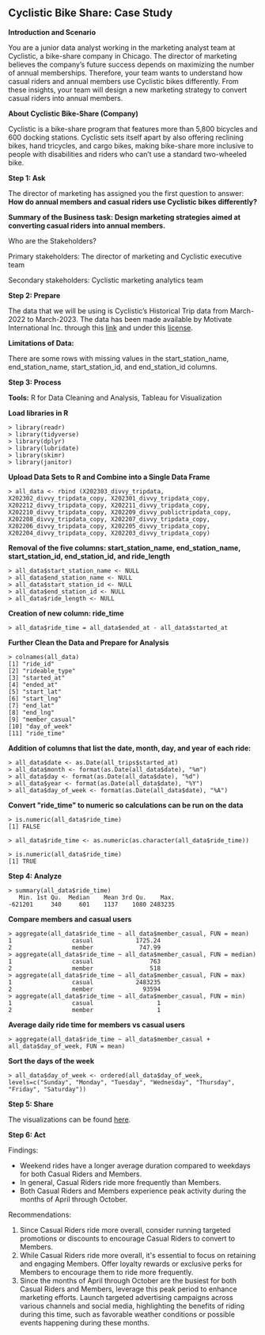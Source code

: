 ## Cyclistic Bike Share: Case Study

**Introduction and Scenario**

You are a junior data analyst working in the marketing analyst team at Cyclistic, a bike-share company in Chicago. The director of marketing believes the company’s future success depends on maximizing the number of annual memberships. Therefore, your team wants to understand how casual riders and annual members use Cyclistic bikes differently. From these insights, your team will design a new marketing strategy to convert casual riders into annual members. 

**About Cyclistic Bike-Share (Company)**

Cyclistic is a bike-share program that features more than 5,800 bicycles and 600 docking stations. Cyclistic sets itself apart by also offering reclining bikes, hand tricycles, and cargo bikes, making bike-share more inclusive to people with disabilities and riders who can’t use a standard two-wheeled bike.

**Step 1: Ask**

The director of marketing has assigned you the first question to answer: **How do annual members and casual riders use Cyclistic bikes differently?**

**Summary of the Business task: Design marketing strategies aimed at converting casual riders into annual members.**

Who are the Stakeholders? 

Primary stakeholders: The director of marketing and Cyclistic executive team

Secondary stakeholders: Cyclistic marketing analytics team

**Step 2: Prepare**

The data that we will be using is Cyclistic’s Historical Trip data from March-2022 to March-2023. The data has been made available by Motivate International Inc. through this [link](https://divvy-tripdata.s3.amazonaws.com/index.html) and under this [license](https://ride.divvybikes.com/data-license-agreement).

**Limitations of Data:** 

There are some rows with missing values in the start_station_name, end_station_name, start_station_id, and end_station_id columns. 

**Step 3: Process**

**Tools:** R for Data Cleaning and Analysis, Tableau for Visualization

**Load libraries in R**

```
> library(readr)
> library(tidyverse)
> library(dplyr)
> library(lubridate)
> library(skimr)
> library(janitor)
```

**Upload Data Sets to R and Combine into a Single Data Frame**

```
> all_data <- rbind (X202303_divvy_tripdata, X202302_divvy_tripdata_copy, X202301_divvy_tripdata_copy, X202212_divvy_tripdata_copy, X202211_divvy_tripdata_copy, X202210_divvy_tripdata_copy, X202209_divvy_publictripdata_copy, X202208_divvy_tripdata_copy, X202207_divvy_tripdata_copy, X202206_divvy_tripdata_copy, X202205_divvy_tripdata_copy, X202204_divvy_tripdata_copy, X202203_divvy_tripdata_copy)
```

**Removal of the five columns: start_station_name, end_station_name, start_station_id, end_station_id, and ride_length**

```
> all_data$start_station_name <- NULL
> all_data$end_station_name <- NULL 
> all_data$start_station_id <- NULL 
> all_data$end_station_id <- NULL
> all_data$ride_length <- NULL
```

**Creation of new column: ride_time**

```
> all_data$ride_time = all_data$ended_at - all_data$started_at
```

**Further Clean the Data and Prepare for Analysis**

```
> colnames(all_data)
[1] "ride_id"       
[2] "rideable_type" 
[3] "started_at"    
[4] "ended_at"      
[5] "start_lat"    
[6] "start_lng"     
[7] "end_lat"       
[8] "end_lng"       
[9] "member_casual" 
[10] "day_of_week"  
[11] "ride_time"  
```

**Addition of columns that list the date, month, day, and year of each ride:**

```
> all_data$date <- as.Date(all_trips$started_at) 
> all_data$month <- format(as.Date(all_data$date), "%m")
> all_data$day <- format(as.Date(all_data$date), "%d")
> all_data$year <- format(as.Date(all_data$date), "%Y")
> all_data$day_of_week <- format(as.Date(all_data$date), "%A")
```

**Convert "ride_time" to numeric so calculations can be run on the data**
```
> is.numeric(all_data$ride_time)
[1] FALSE
```
```
> all_data$ride_time <- as.numeric(as.character(all_data$ride_time))
```
```
> is.numeric(all_data$ride_time)
[1] TRUE
```

**Step 4: Analyze** 

```
> summary(all_data$ride_time)
   Min. 1st Qu.  Median    Mean 3rd Qu.    Max. 
-621201     340     601    1137    1080 2483235 
```

**Compare members and casual users**

```
> aggregate(all_data$ride_time ~ all_data$member_casual, FUN = mean)
1                 casual            1725.24
2                 member             747.99
> aggregate(all_data$ride_time ~ all_data$member_casual, FUN = median)
1                 casual                763
2                 member                518
> aggregate(all_data$ride_time ~ all_data$member_casual, FUN = max)
1                 casual            2483235
2                 member              93594
> aggregate(all_data$ride_time ~ all_data$member_casual, FUN = min)
1                 casual                  1
2                 member                  1
```

**Average daily ride time for members vs casual users**
```
> aggregate(all_data$ride_time ~ all_data$member_casual + all_data$day_of_week, FUN = mean)
```

**Sort the days of the week**
```
> all_data$day_of_week <- ordered(all_data$day_of_week, levels=c("Sunday", "Monday", "Tuesday", "Wednesday", "Thursday", "Friday", "Saturday"))
```


**Step 5: Share**

The visualizations can be found [here](https://public.tableau.com/app/profile/sabria.linton/viz/CapstoneProjectDashboard_16849647723620/Dashboard1).

**Step 6: Act**

Findings:
- Weekend rides have a longer average duration compared to weekdays for both Casual Riders and Members.
- In general, Casual Riders ride more frequently than Members.
- Both Casual Riders and Members experience peak activity during the months of April through October.

Recommendations: 
1. Since Casual Riders ride more overall, consider running targeted promotions or discounts to encourage Casual Riders to convert to Members.
2. While Casual Riders ride more overall, it's essential to focus on retaining and engaging Members. Offer loyalty rewards or exclusive perks for Members to encourage them to ride more frequently.
3. Since the months of April through October are the busiest for both Casual Riders and Members, leverage this peak period to enhance marketing efforts. Launch targeted advertising campaigns across various channels and social media, highlighting the benefits of riding during this time, such as favorable weather conditions or possible events happening during these months.
 

